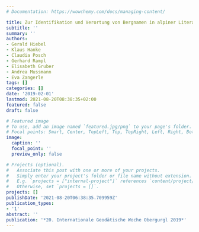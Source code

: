 ```yaml
---
# Documentation: https://wowchemy.com/docs/managing-content/

title: Zur Identifikation und Verortung von Bergnamen in alpiner Literatur
subtitle: ''
summary: ''
authors:
- Gerald Hiebel
- Klaus Hanke
- Claudia Posch
- Gerhard Rampl
- Elisabeth Gruber
- Andrea Mussmann
- Eva Zangerle
tags: []
categories: []
date: '2019-02-01'
lastmod: 2021-08-20T08:38:35+02:00
featured: false
draft: false

# Featured image
# To use, add an image named `featured.jpg/png` to your page's folder.
# Focal points: Smart, Center, TopLeft, Top, TopRight, Left, Right, BottomLeft, Bottom, BottomRight.
image:
  caption: ''
  focal_point: ''
  preview_only: false

# Projects (optional).
#   Associate this post with one or more of your projects.
#   Simply enter your project's folder or file name without extension.
#   E.g. `projects = ["internal-project"]` references `content/project/deep-learning/index.md`.
#   Otherwise, set `projects = []`.
projects: []
publishDate: '2021-08-20T06:38:35.709959Z'
publication_types:
- '1'
abstract: ''
publication: '*20. Internationale Geodätische Woche Obergurgl 2019*'
---
```

